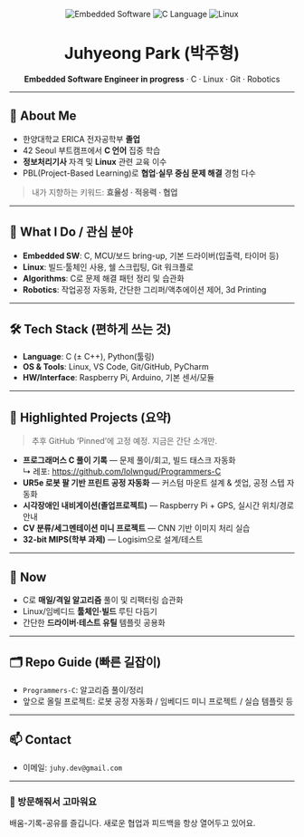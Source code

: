 <!-- 프로필 상단(Profile README) -->
<p align="center">
  <img src="https://img.shields.io/badge/Embedded-Software-blue" alt="Embedded Software">
  <img src="https://img.shields.io/badge/C-Language-informational" alt="C Language">
  <img src="https://img.shields.io/badge/Linux-CLI-success" alt="Linux">
</p>

<h1 align="center">Juhyeong Park (박주형)</h1>
<p align="center"><b>Embedded Software Engineer in progress</b> · C · Linux · Git · Robotics</p>

---

## 👋 About Me
- 한양대학교 ERICA 전자공학부 **졸업**  
- 42 Seoul 부트캠프에서 **C 언어** 집중 학습  
- **정보처리기사** 자격 및 **Linux** 관련 교육 이수  
- PBL(Project-Based Learning)로 **협업·실무 중심 문제 해결** 경험 다수

> 내가 지향하는 키워드: **효율성 · 적응력 · 협업**

---

## 🧩 What I Do / 관심 분야
- **Embedded SW**: C, MCU/보드 bring-up, 기본 드라이버(입출력, 타이머 등)
- **Linux**: 빌드·툴체인 사용, 쉘 스크립팅, Git 워크플로
- **Algorithms**: C로 문제 해결 패턴 정리 및 습관화
- **Robotics**: 작업공정 자동화, 간단한 그리퍼/액추에이션 제어, 3d Printing

---

## 🛠 Tech Stack (편하게 쓰는 것)
- **Language**: C (± C++), Python(툴링)
- **OS & Tools**: Linux, VS Code, Git/GitHub, PyCharm
- **HW/Interface**: Raspberry Pi, Arduino, 기본 센서/모듈

---

## 📌 Highlighted Projects (요약)
> 추후 GitHub ‘Pinned’에 고정 예정. 지금은 간단 소개만.

- **프로그래머스 C 풀이 기록** — 문제 풀이/회고, 빌드 태스크 자동화  
  ↳ 레포: <https://github.com/lolwngud/Programmers-C>
- **UR5e 로봇 팔 기반 프린트 공정 자동화** — 커스텀 마운트 설계 & 셋업, 공정 스텝 자동화
- **시각장애인 내비게이션(졸업프로젝트)** — Raspberry Pi + GPS, 실시간 위치/경로 안내
- **CV 분류/세그멘테이션 미니 프로젝트** — CNN 기반 이미지 처리 실습
- **32-bit MIPS(학부 과제)** — Logisim으로 설계/테스트

---

## 🔭 Now
- C로 **매일/격일 알고리즘** 풀이 및 리팩터링 습관화  
- Linux/임베디드 **툴체인·빌드** 루틴 다듬기  
- 간단한 **드라이버·테스트 유틸** 템플릿 공용화

---

## 🗂 Repo Guide (빠른 길잡이)
- `Programmers-C`: 알고리즘 풀이/정리  
- 앞으로 올릴 프로젝트: 로봇 공정 자동화 / 임베디드 미니 프로젝트 / 실습 템플릿 등


---

## 📫 Contact 
- 이메일: `juhy.dev@gmail.com`

---

### 🙌 방문해줘서 고마워요
배움-기록-공유를 즐깁니다. 새로운 협업과 피드백을 항상 열어두고 있어요.
